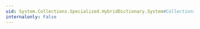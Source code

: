```yaml
---
uid: System.Collections.Specialized.HybridDictionary.System#Collections#IEnumerable#GetEnumerator
internalonly: False
---
```

